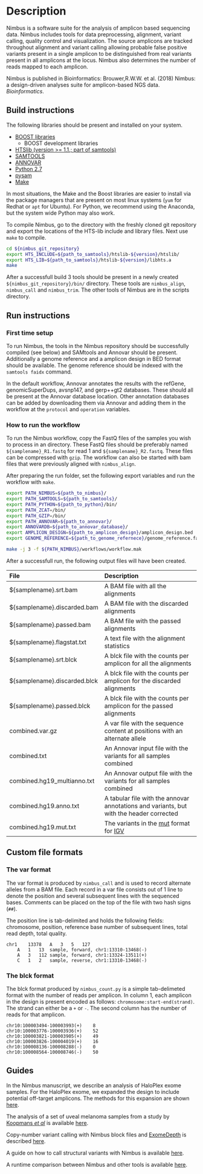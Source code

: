 Description
===========

Nimbus is a software suite for the analysis of amplicon based sequencing data. Nimbus includes tools for data preprocessing, alignment, variant calling, quality control and visualization. The source amplicons are tracked throughout alignment and variant calling allowing probable false positive variants present in a single amplicon to be distinguished from real variants present in all amplicons at the locus. Nimbus also determines the number of reads mapped to each amplicon.

Nimbus is published in Bioinformatics: Brouwer,R.W.W. et al. (2018) Nimbus: a design-driven analyses suite for amplicon-based NGS data. *Bioinformatics*.

Build instructions
------------------

The following libraries should be present and installed on your system.

* [BOOST libraries](http://www.boost.org/)
  * BOOST development libraries
* [HTSlib (version >= 1.1.; part of samtools)](http://www.htslib.org/) 
* [SAMTOOLS](http://www.htslib.org/)
* [ANNOVAR](http://annovar.openbioinformatics.org/en/latest/)
* [Python 2.7](https://www.continuum.io/downloads)
* [pysam](http://pysam.readthedocs.io/en/latest/api.html)
* [Make](https://www.gnu.org/software/make/)

In most situations, the Make and the Boost libraries are easier to install via the 
package managers that are present on most linux systems (`yum` for Redhat
or `apt` for Ubuntu). For Python, we recommend using the Anaconda, but the system
wide Python may also work. 

To compile Nimbus, go to the directory with the freshly cloned git 
repository and export the locations of the HTS-lib include and 
library files. Next use `make` to compile.

```bash
cd ${nimbus_git_repository}
export HTS_INCLUDE=${path_to_samtools}/htslib-${version}/htslib/
export HTS_LIB=${path_to_samtools}/htslib-${version}/libhts.a
make
```

After a successfull build 3 tools should be present in a newly created `${nimbus_git_repository}/bin/` directory. These tools are `nimbus_align`, `nimbus_call` and `nimbus_trim`. The other tools of Nimbus are in the scripts directory.

Run instructions
----------------

### First time setup

To run Nimbus, the tools in the Nimbus repository should be successfully compiled (see below) and SAMtools and Annovar should be present. Additionally a genome reference and a amplicon design in BED format should be available. The genome reference should be indexed with the `samtools faidx` command.

In the default workflow, Annovar annotates the results with the refGene, genomicSuperDups, avsnp147, and gerp++gt2 databases. These should all be present at the Annovar database location. Other annotation databases can be added by downloading them via Annovar and adding them in the workflow at the `protocol` and `operation` variables.

### How to run the workflow

To run the Nimbus workflow, copy the FastQ files of the samples you wish to process in an directory. These FastQ files should be preferably named `${samplename}_R1.fastq` for read 1 and `${samplename}_R2.fastq`. These files can be compressed with `gzip`. The workflow can also be started with bam files that were previously aligned with `nimbus_align`.

After preparing the run folder, set the following export variables and run the workflow with `make`.

```bash
export PATH_NIMBUS=${path_to_nimbus}/
export PATH_SAMTOOLS=${path_to_samtools}/
export PATH_PYTHON=${path_to_python}/bin/
export PATH_ZCAT=/bin/
export PATH_GZIP=/bin/
export PATH_ANNOVAR=${path_to_annovar}/
export ANNOVARDB=${path_to_annovar_database}/
export AMPLICON_DESIGN=${path_to_amplicon_design}/amplicon_design.bed
export GENOME_REFERENCE=${path_to_genome_refernece}/genome_reference.fa

make -j 3 -f ${PATH_NIMBUS}/workflows/workflow.mak
```

After a successfull run, the following output files will have been created.

| File                        | Description |
|:----------------------------|:------------|
| ${samplename}.srt.bam       | A BAM file with all the alignments |
| ${samplename}.discarded.bam | A BAM file with the discarded alignments |
| ${samplename}.passed.bam    | A BAM file with the passed alignments |
| ${samplename}.flagstat.txt  | A text file with the alignment statistics |
| ${samplename}.srt.blck      | A blck file with the counts per amplicon for all the alignments |
| ${samplename}.discarded.blck| A blck file with the counts per amplicon for the discarded alignments  |
| ${samplename}.passed.blck   | A blck file with the counts per amplicon for the passed alignments |
| combined.var.gz             | A var file with the sequence content at positions with an alternate allele |
| combined.txt                | An Annovar input file with the variants for all samples combined |
| combined.hg19_multianno.txt | An Annovar output file with the variants for all samples combined |
| combined.hg19.anno.txt      | A tabular file with the annovar annotations and variants, but with the header corrected |
| combined.hg19.mut.txt       | The variants in the [mut](https://software.broadinstitute.org/software/igv/MutationData) format for [IGV](http://software.broadinstitute.org/software/igv/home) |

Custom file formats
-------------------

### The var format

The var format is produced by `nimbus_call` and is used to record alternate alleles from a BAM file. Each record in a var file consists out of 1 line to denote the position and several subsequent lines with the sequenced bases. Comments can be placed on the top of the file with two hash signs (`##`).

The position line is tab-delimited and holds the following fields: chromosome, position, reference base number of subsequent lines, total read depth, total quality.

```var
chr1	13378	A	3	5	127
	A	1	13	sample, forward, chr1:13310-13468(-)
	A	3	112	sample, forward, chr1:13324-13511(+)
	C	1	2	sample, reverse, chr1:13310-13468(-)
```

### The blck format

The blck format produced by `nimbus_count.py` is a simple tab-delimeted format with the number of reads per amplicon. In column 1, each amplicon in the design is present encoded as follows: `chromosome:start-end(strand)`. The strand can either be a `+` or `-`. The second column has the number of reads for that amplicon.

```blck
chr10:100003494-100003993(+)	8
chr10:100003776-100003936(+)	52
chr10:100003821-100003905(+)	49
chr10:100003826-100004019(+)	16
chr10:100008136-100008288(-)	0
chr10:100008564-100008746(-)	50
```

Guides
------

In the Nimbus manuscript, we describe an analysis of HaloPlex exome samples. For the HaloPlex exome, we expanded the design to include potential off-target amplicons. The methods for this expansion are shown [here](haloplex_design_expansion/Readme.md).

The analysis of a set of uveal melanoma samples from a study by [Koopmans *et al*](https://www.nature.com/articles/modpathol201443) is available [here](guides/custom_haloplex_design/Readme.md).

Copy-number variant calling with Nimbus block files and [ExomeDepth](https://cran.r-project.org/web/packages/ExomeDepth/index.html) is described [here](guides/CNV_calling_with_exomedepth/Readme.md).

A guide on how to call structural variants with Nimbus is available [here](guides/structural_variant_calling/Readme.md).

A runtime comparison between Nimbus and other tools is available [here](guides/runtime_comparison/Readme.md).